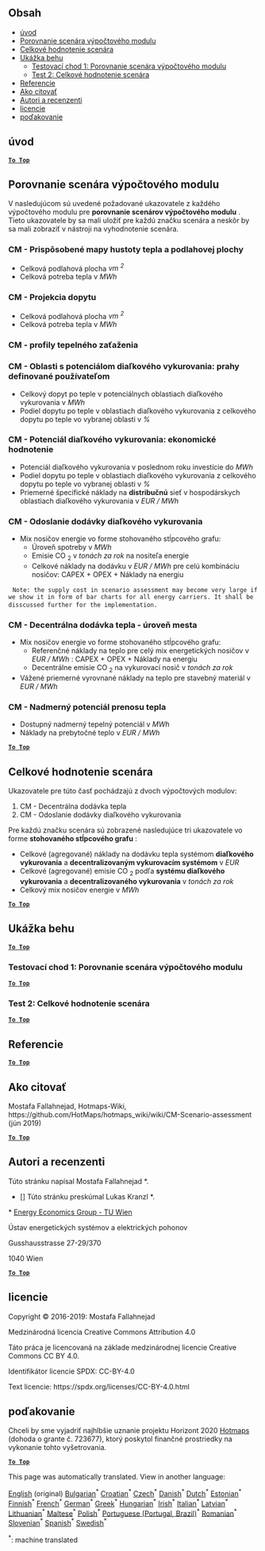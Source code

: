 <h2> Obsah </h2><ul><li> <a href="#introduction">úvod</a> </li><li> <a href="#Calculation-module-scenario-comparison">Porovnanie scenára výpočtového modulu</a> </li><li> <a href="#Overall-scenario-assessment">Celkové hodnotenie scenára</a> </li><li> <a href="#sample-run">Ukážka behu</a> <ul><li> <a href="#test-run-1-calculation-module-scenario-comparison">Testovací chod 1: Porovnanie scenára výpočtového modulu</a> </li><li> <a href="#test-run-2-overall-scenario-assessment">Test 2: Celkové hodnotenie scenára</a> </li></ul></li><li> <a href="#references">Referencie</a> </li><li> <a href="#how-to-cite">Ako citovať</a> </li><li> <a href="#authors-and-reviewers">Autori a recenzenti</a> </li><li> <a href="#license">licencie</a> </li><li> <a href="#acknowledgement">poďakovanie</a> </li></ul><h2> úvod </h2><p><ins> <code><strong><a href="#table-of-contents">To Top</a></strong></code> </ins> </p><h2> Porovnanie scenára výpočtového modulu </h2><p> V nasledujúcom sú uvedené požadované ukazovatele z každého výpočtového modulu pre <strong>porovnanie scenárov výpočtového modulu</strong> . Tieto ukazovatele by sa mali uložiť pre každú značku scenára a neskôr by sa mali zobraziť v nástroji na vyhodnotenie scenára. </p><h3> CM - Prispôsobené mapy hustoty tepla a podlahovej plochy </h3><ul><li> Celková podlahová plocha <em><em>vm <sup>2</sup></em></em> </li><li> Celková potreba tepla v <em><em>MWh</em></em> </li></ul><h3> CM - Projekcia dopytu </h3><ul><li> Celková podlahová plocha <em><em>vm <sup>2</sup></em></em> </li><li> Celková potreba tepla v <em><em>MWh</em></em> </li></ul><h3> CM - profily tepelného zaťaženia </h3><h3> CM - Oblasti s potenciálom diaľkového vykurovania: prahy definované používateľom </h3><ul><li> Celkový dopyt po teple v potenciálnych oblastiach diaľkového vykurovania v <em><em>MWh</em></em> </li><li> Podiel dopytu po teple v oblastiach diaľkového vykurovania z celkového dopytu po teple vo vybranej oblasti v <em><em>%</em></em> </li></ul><h3> CM - Potenciál diaľkového vykurovania: ekonomické hodnotenie </h3><ul><li> Potenciál diaľkového vykurovania v poslednom roku investície do <em><em>MWh</em></em> </li><li> Podiel dopytu po teple v oblastiach diaľkového vykurovania z celkového dopytu po teple vo vybranej oblasti v <em><em>%</em></em> </li><li> Priemerné špecifické náklady na <strong>distribučnú</strong> sieť v hospodárskych oblastiach diaľkového vykurovania v <em><em>EUR / MWh</em></em> </li></ul><h3> CM - Odoslanie dodávky diaľkového vykurovania </h3><ul><li> Mix nosičov energie vo forme stohovaného stĺpcového grafu: <ul><li> Úroveň spotreby v <em><em>MWh</em></em> </li><li> Emisie CO <sub>2</sub> v <em><em>tonách za rok</em></em> na nositeľa energie </li><li> Celkové náklady na dodávku v <em><em>EUR / MWh</em></em> pre celú kombináciu nosičov: CAPEX + OPEX + Náklady na energiu </li></ul></li></ul><pre> <code>Note: the supply cost in scenario assessment may become very large if we show it in form of bar charts for all energy carriers. It shall be disscussed further for the implementation.</code> </pre><h3> CM - Decentrálna dodávka tepla - úroveň mesta </h3><ul><li> Mix nosičov energie vo forme stohovaného stĺpcového grafu: <ul><li> Referenčné náklady na teplo pre celý mix energetických nosičov v <em><em>EUR / MWh</em></em> : CAPEX + OPEX + Náklady na energiu </li><li> Decentrálne emisie CO <sub>2</sub> na vykurovací nosič v <em><em>tonách za rok</em></em> </li></ul></li><li> Vážené priemerné vyrovnané náklady na teplo pre stavebný materiál v <em><em>EUR / MWh</em></em> </li></ul><h3> CM - Nadmerný potenciál prenosu tepla </h3><ul><li> Dostupný nadmerný tepelný potenciál v <em><em>MWh</em></em> </li><li> Náklady na prebytočné teplo v <em><em>EUR / MWh</em></em> </li></ul><p><ins> <code><strong><a href="#table-of-contents">To Top</a></strong></code> </ins> </p><h2> Celkové hodnotenie scenára </h2><p> Ukazovatele pre túto časť pochádzajú z dvoch výpočtových modulov: </p><ol><li> CM - Decentrálna dodávka tepla </li><li> CM - Odoslanie dodávky diaľkového vykurovania </li></ol><p> Pre každú značku scenára sú zobrazené nasledujúce tri ukazovatele vo forme <strong>stohovaného stĺpcového grafu</strong> : </p><ul><li> Celkové (agregované) náklady na dodávku tepla systémom <strong>diaľkového vykurovania</strong> a <strong>decentralizovaným vykurovacím systémom</strong> v <em><em>EUR</em></em> </li><li> Celkové (agregované) emisie CO <sub>2</sub> podľa <strong>systému diaľkového vykurovania</strong> a <strong>decentralizovaného vykurovania</strong> v <em><em>tonách za rok</em></em> </li><li> Celkový mix nosičov energie v <em><em>MWh</em></em> </li></ul><p><ins> <code><strong><a href="#table-of-contents">To Top</a></strong></code> </ins> </p><h2> Ukážka behu </h2><p><ins> <code><strong><a href="#table-of-contents">To Top</a></strong></code> </ins> </p><h3> Testovací chod 1: Porovnanie scenára výpočtového modulu </h3><p><ins> <code><strong><a href="#table-of-contents">To Top</a></strong></code> </ins> </p><h3> Test 2: Celkové hodnotenie scenára </h3><p><ins> <code><strong><a href="#table-of-contents">To Top</a></strong></code> </ins> </p><h2> Referencie </h2><p><ins> <code><strong><a href="#table-of-contents">To Top</a></strong></code> </ins> </p><h2> Ako citovať </h2><p> Mostafa Fallahnejad, Hotmaps-Wiki, https://github.com/HotMaps/hotmaps_wiki/wiki/CM-Scenario-assessment (jún 2019) </p><p><ins> <code><strong><a href="#table-of-contents">To Top</a></strong></code> </ins> </p><h2> Autori a recenzenti </h2><p> Túto stránku napísal Mostafa Fallahnejad *. </p><ul><li> [] Túto stránku preskúmal Lukas Kranzl *. </li></ul><p> * <a href="https://eeg.tuwien.ac.at/">Energy Economics Group - TU Wien</a> </p><p> Ústav energetických systémov a elektrických pohonov </p><p> Gusshausstrasse 27-29/370 </p><p> 1040 Wien </p><p><ins> <code><strong><a href="#table-of-contents">To Top</a></strong></code> </ins> </p><h2> licencie </h2><p> Copyright © 2016-2019: Mostafa Fallahnejad </p><p> Medzinárodná licencia Creative Commons Attribution 4.0 </p><p> Táto práca je licencovaná na základe medzinárodnej licencie Creative Commons CC BY 4.0. </p><p> Identifikátor licencie SPDX: CC-BY-4.0 </p><p> Text licencie: https://spdx.org/licenses/CC-BY-4.0.html </p><h2> poďakovanie </h2><p> Chceli by sme vyjadriť najhlbšie uznanie projektu Horizont 2020 <a href="https://www.hotmaps-project.eu">Hotmaps</a> (dohoda o grante č. 723677), ktorý poskytol finančné prostriedky na vykonanie tohto vyšetrovania. </p><p><ins> <code><strong><a href="#table-of-contents">To Top</a></strong></code> </ins> </p>

This page was automatically translated. View in another language:

[English](en-CM-Scenario-assessment) (original) [Bulgarian](bg-CM-Scenario-assessment)<sup>\*</sup> [Croatian](hr-CM-Scenario-assessment)<sup>\*</sup> [Czech](cs-CM-Scenario-assessment)<sup>\*</sup> [Danish](da-CM-Scenario-assessment)<sup>\*</sup> [Dutch](nl-CM-Scenario-assessment)<sup>\*</sup> [Estonian](et-CM-Scenario-assessment)<sup>\*</sup> [Finnish](fi-CM-Scenario-assessment)<sup>\*</sup> [French](fr-CM-Scenario-assessment)<sup>\*</sup> [German](de-CM-Scenario-assessment)<sup>\*</sup> [Greek](el-CM-Scenario-assessment)<sup>\*</sup> [Hungarian](hu-CM-Scenario-assessment)<sup>\*</sup> [Irish](ga-CM-Scenario-assessment)<sup>\*</sup> [Italian](it-CM-Scenario-assessment)<sup>\*</sup> [Latvian](lv-CM-Scenario-assessment)<sup>\*</sup> [Lithuanian](lt-CM-Scenario-assessment)<sup>\*</sup> [Maltese](mt-CM-Scenario-assessment)<sup>\*</sup> [Polish](pl-CM-Scenario-assessment)<sup>\*</sup> [Portuguese (Portugal, Brazil)](pt-CM-Scenario-assessment)<sup>\*</sup> [Romanian](ro-CM-Scenario-assessment)<sup>\*</sup>  [Slovenian](sl-CM-Scenario-assessment)<sup>\*</sup> [Spanish](es-CM-Scenario-assessment)<sup>\*</sup> [Swedish](sv-CM-Scenario-assessment)<sup>\*</sup> 

<sup>\*</sup>: machine translated
